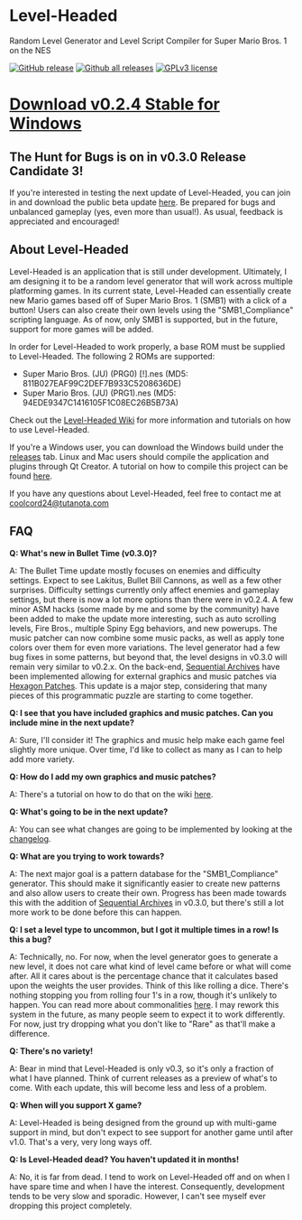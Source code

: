 Level-Headed
============

Random Level Generator and Level Script Compiler for Super Mario Bros. 1 on the NES

[![GitHub release](https://img.shields.io/github/release/Coolcord/Level-Headed.svg)](https://GitHub.com/Coolcord/Level-Headed/releases)
[![Github all releases](https://img.shields.io/github/downloads/Coolcord/Level-Headed/total.svg)](https://GitHub.com/Coolcord/Level-Headed/releases)
[![GPLv3 license](https://img.shields.io/badge/License-GPLv3-blue.svg)](http://perso.crans.org/besson/LICENSE.html)

# [Download v0.2.4 Stable for Windows](https://github.com/Coolcord/Level-Headed/releases/download/v0.2.4/Level-Headed.v0.2.4.zip)

## The Hunt for Bugs is on in v0.3.0 Release Candidate 3!
If you're interested in testing the next update of Level-Headed, you can join in and download the public beta update [here](https://github.com/Coolcord/Level-Headed/releases). Be prepared for bugs and unbalanced gameplay (yes, even more than usual!). As usual, feedback is appreciated and encouraged!

## About Level-Headed

 Level-Headed is an application that is still under development. Ultimately, I am
 designing it to be a random level generator that will work across multiple platforming
 games. In its current state, Level-Headed can essentially create new Mario games based
 off of Super Mario Bros. 1 (SMB1) with a click of a button! Users can also create their
 own levels using the "SMB1_Compliance" scripting language. As of now, only SMB1 is
 supported, but in the future, support for more games will be added.
 
 In order for Level-Headed to work properly, a base ROM must be supplied to Level-Headed.
 The following 2 ROMs are supported:
 * Super Mario Bros. (JU) (PRG0) [!].nes (MD5: 811B027EAF99C2DEF7B933C5208636DE)
 * Super Mario Bros. (JU) (PRG1).nes (MD5: 94EDE9347C1416105F1C08EC26B5B73A)
 
 Check out the [Level-Headed Wiki](https://github.com/Coolcord/Level-Headed/wiki) for more information and tutorials on how to use Level-Headed.
 
 If you're a Windows user, you can download the Windows build under the [releases](https://github.com/Coolcord/Level-Headed/releases) tab. Linux and Mac users should compile the application and plugins through Qt Creator. A tutorial on how to compile this project can be found [here](https://github.com/Coolcord/Level-Headed/wiki/Compiling-Level%E2%80%90Headed).
 
 If you have any questions about Level-Headed, feel free to contact me at coolcord24@tutanota.com

 ## FAQ
 
 **Q: What's new in Bullet Time (v0.3.0)?**
 
 A: The Bullet Time update mostly focuses on enemies and difficulty settings. Expect to see Lakitus, Bullet Bill Cannons, as well as a few other surprises. Difficulty settings currently only affect enemies and gameplay settings, but there is now a lot more options than there were in v0.2.4. A few minor ASM hacks (some made by me and some by the community) have been added to make the update more interesting, such as auto scrolling levels, Fire Bros., multiple Spiny Egg behaviors, and new powerups. The music patcher can now combine some music packs, as well as apply tone colors over them for even more variations. The level generator had a few bug fixes in some patterns, but beyond that, the level designs in v0.3.0 will remain very similar to v0.2.x. On the back-end, [Sequential Archives](https://github.com/Coolcord/Sequential_Archive) have been implemented allowing for external graphics and music patches via [Hexagon Patches](https://github.com/Coolcord/Hexagon). This update is a major step, considering that many pieces of this programmatic puzzle are starting to come together.
 
 **Q: I see that you have included graphics and music patches. Can you include mine in the next update?**
 
 A: Sure, I'll consider it! The graphics and music help make each game feel slightly more unique. Over time,
 I'd like to collect as many as I can to help add more variety.
 
 **Q: How do I add my own graphics and music patches?**
 
 A: There's a tutorial on how to do that on the wiki [here](https://github.com/Coolcord/Level-Headed/wiki/How-to-Add-Your-Own-Graphics-and-Music-Into-Level%E2%80%90Headed).
 
 **Q: What's going to be in the next update?**
 
 A: You can see what changes are going to be implemented by looking at the [changelog](https://raw.githubusercontent.com/Coolcord/Level-Headed/master/Doc/Changelog.txt).
 
 **Q: What are you trying to work towards?**
 
 A: The next major goal is a pattern database for the "SMB1_Compliance" generator. This should make it significantly easier to create new patterns and also
 allow users to create their own. Progress has been made towards this with the addition of [Sequential Archives](https://github.com/Coolcord/Sequential_Archive) in v0.3.0, but there's still a lot more work to be done before this can happen.
 
 **Q: I set a level type to uncommon, but I got it multiple times in a row! Is this a bug?**
 
 A: Technically, no. For now, when the level generator goes to generate a new level, it does not care what kind of level came before or what will come after. All it cares about is the percentage chance that it calculates based upon the weights the user provides. Think of this like rolling a dice. There's nothing stopping you from rolling four 1's in a row, though it's unlikely to happen. You can read more about commonalities [here](https://github.com/Coolcord/Level-Headed/wiki/How-Level%E2%80%90Headed-Works#commonalities). I may rework this system in the future, as many people seem to expect it to work differently. For now, just try dropping what you don't like to "Rare" as that'll make a difference.
 
 **Q: There's no variety!**
 
 A: Bear in mind that Level-Headed is only v0.3, so it's only a fraction of what I have planned. Think of current releases as a preview of what's to come. With each update, this will become less and less of a problem.
 
 **Q: When will you support X game?**
 
 A: Level-Headed is being designed from the ground up with multi-game support in mind, but don't expect to see support for another game until after v1.0. That's a very, very long ways off.
 
 **Q: Is Level-Headed dead? You haven't updated it in months!**
 
 A: No, it is far from dead. I tend to work on Level-Headed off and on when I have spare time and when
 I have the interest. Consequently, development tends to be very slow and sporadic. However, I can't see
 myself ever dropping this project completely.
 
